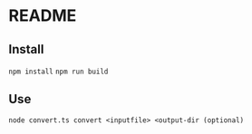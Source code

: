 # README

## Install

```npm install```
```npm run build```

## Use

```node convert.ts convert <inputfile> <output-dir (optional)```
